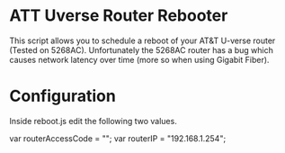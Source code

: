 # ATT Uverse Router Rebooter

This script allows you to schedule a reboot of your AT&T U-verse router (Tested on 5268AC). Unfortunately the 5268AC router has a bug which causes network latency over time (more so when using Gigabit Fiber).   

# Configuration

Inside reboot.js edit the following two values.

var routerAccessCode = "";
var routerIP = "192.168.1.254";
